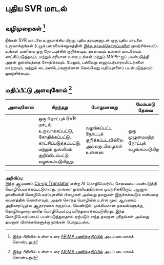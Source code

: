 <!--
CO_OP_TRANSLATOR_METADATA:
{
  "original_hash": "94aa2fc6154252ae30a3f3740299707a",
  "translation_date": "2025-10-11T12:03:09+00:00",
  "source_file": "7-TimeSeries/3-SVR/assignment.md",
  "language_code": "ta"
}
-->
# புதிய SVR மாடல்

## வழிமுறைகள் [^1]

நீங்கள் SVR மாடலை உருவாக்கிய பிறகு, புதிய தரவுகளுடன் ஒரு புதிய மாடலை உருவாக்குங்கள் (ட்யூக் பல்கலைக்கழகத்தின் [இந்த தரவுத்தொகுப்புகளை](http://www2.stat.duke.edu/~mw/ts_data_sets.html) முயற்சிக்கவும்). உங்கள் பணியை ஒரு நோட்புக்கில் குறிக்கவும், தரவையும் உங்கள் மாடலையும் காட்சிப்படுத்தவும், மற்றும் சரியான வரைபடங்கள் மற்றும் MAPE-ஐப் பயன்படுத்தி அதன் துல்லியத்தை சோதிக்கவும். மேலும், பல்வேறு ஹைப்பர்பாராமீட்டர்களை மாற்றவும், மற்றும் டைம்ஸ்டெப்களுக்கான வெவ்வேறு மதிப்புகளைப் பயன்படுத்தவும் முயற்சிக்கவும்.

## மதிப்பீட்டு அளவுகோல் [^1]

| அளவுகோல் | சிறந்தது                                                    | போதுமானது                                                  | மேம்பாடு தேவை                   |
| -------- | ------------------------------------------------------------ | --------------------------------------------------------- | ----------------------------------- |
|          | ஒரு நோட்புக் SVR மாடல் உருவாக்கப்பட்டு, சோதிக்கப்பட்டு, காட்சிப்படுத்தப்பட்டு, மற்றும் துல்லியம் குறிப்பிடப்பட்டு வழங்கப்படுகிறது. | வழங்கப்பட்ட நோட்புக் குறிக்கப்படவில்லை அல்லது பிழைகள் உள்ளன. | ஒரு முழுமையற்ற நோட்புக் வழங்கப்படுகிறது |

[^1]:இந்த பிரிவில் உள்ள உரை [ARIMA பணிக்குறிப்பில்](https://github.com/microsoft/ML-For-Beginners/tree/main/7-TimeSeries/2-ARIMA/assignment.md) அடிப்படையாகக் கொண்டது.

---

**அறிவிப்பு**:  
இந்த ஆவணம் [Co-op Translator](https://github.com/Azure/co-op-translator) என்ற AI மொழிபெயர்ப்பு சேவையை பயன்படுத்தி மொழிபெயர்க்கப்பட்டுள்ளது. நாங்கள் துல்லியத்திற்காக முயற்சிக்கிறோம், ஆனால் தானியங்கி மொழிபெயர்ப்புகளில் பிழைகள் அல்லது தவறுகள் இருக்கக்கூடும் என்பதை கவனத்தில் கொள்ளவும். அதன் சொந்த மொழியில் உள்ள மூல ஆவணம் அதிகாரப்பூர்வ ஆதாரமாக கருதப்பட வேண்டும். முக்கியமான தகவல்களுக்கு, தொழில்முறை மனித மொழிபெயர்ப்பு பரிந்துரைக்கப்படுகிறது. இந்த மொழிபெயர்ப்பைப் பயன்படுத்துவதால் ஏற்படும் எந்த தவறான புரிதல்கள் அல்லது தவறான விளக்கங்களுக்கு நாங்கள் பொறுப்பல்ல.